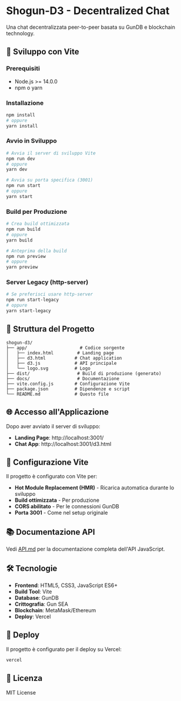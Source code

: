 # Shogun-D3 - Decentralized Chat

Una chat decentralizzata peer-to-peer basata su GunDB e blockchain technology.

## 🚀 Sviluppo con Vite

### Prerequisiti
- Node.js >= 14.0.0
- npm o yarn

### Installazione
```bash
npm install
# oppure
yarn install
```

### Avvio in Sviluppo
```bash
# Avvia il server di sviluppo Vite
npm run dev
# oppure
yarn dev

# Avvia su porta specifica (3001)
npm run start
# oppure
yarn start
```

### Build per Produzione
```bash
# Crea build ottimizzata
npm run build
# oppure
yarn build

# Anteprima della build
npm run preview
# oppure
yarn preview
```

### Server Legacy (http-server)
```bash
# Se preferisci usare http-server
npm run start-legacy
# oppure
yarn start-legacy
```

## 📁 Struttura del Progetto

```
shogun-d3/
├── app/                    # Codice sorgente
│   ├── index.html         # Landing page
│   ├── d3.html           # Chat application
│   ├── d3.js             # API principale
│   └── logo.svg          # Logo
├── dist/                  # Build di produzione (generato)
├── docs/                  # Documentazione
├── vite.config.js        # Configurazione Vite
├── package.json          # Dipendenze e script
└── README.md             # Questo file
```

## 🌐 Accesso all'Applicazione

Dopo aver avviato il server di sviluppo:

- **Landing Page**: http://localhost:3001/
- **Chat App**: http://localhost:3001/d3.html

## 🔧 Configurazione Vite

Il progetto è configurato con Vite per:
- **Hot Module Replacement (HMR)** - Ricarica automatica durante lo sviluppo
- **Build ottimizzata** - Per produzione
- **CORS abilitato** - Per le connessioni GunDB
- **Porta 3001** - Come nel setup originale

## 📚 Documentazione API

Vedi [API.md](./API.md) per la documentazione completa dell'API JavaScript.

## 🛠️ Tecnologie

- **Frontend**: HTML5, CSS3, JavaScript ES6+
- **Build Tool**: Vite
- **Database**: GunDB
- **Crittografia**: Gun SEA
- **Blockchain**: MetaMask/Ethereum
- **Deploy**: Vercel

## 🚀 Deploy

Il progetto è configurato per il deploy su Vercel:

```bash
vercel
```

## 📄 Licenza

MIT License